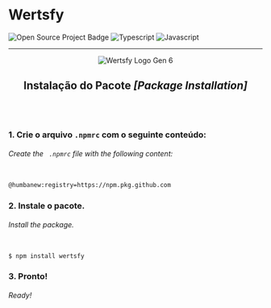 # Wertsfy

![Open Source Project Badge](https://user-images.githubusercontent.com/59739253/221102346-5af3f295-c91c-4d8d-acce-043bc83a9cc7.png)
![Typescript](https://img.shields.io/badge/typescript-black.svg?style=for-the-badge&logo=typescript&logoColor=steelblue)
![Javascript](https://img.shields.io/badge/javascript-black.svg?style=for-the-badge&logo=javascript&logoColor=yellow)

___

<div align="center"> 
  
  ![Wertsfy Logo Gen 6](https://github.com/Humbanew/wertsfy/assets/59739253/73c0983e-dc74-41c7-9465-ae5fc0bcbd50)

</div>

<div align="center"> 
  
  ## Instalação do Pacote _[Package Installation]_

</div>

<br><br>

  ### 1. Crie o arquivo ``.npmrc`` com o seguinte conteúdo: 
  
  ###### _Create the `` .npmrc`` file with the following content:_


  ```markdown 
  
  @humbanew:registry=https://npm.pkg.github.com 
  
  ```

  ### 2. Instale o pacote.  
  
  ###### _Install the package._
  ```shell
  
  $ npm install wertsfy
  
  ```

  ### 3. Pronto!  
  
  ###### _Ready!_
